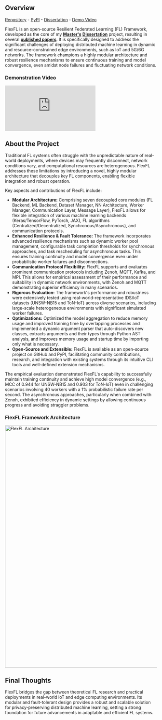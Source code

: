 ## Overview

[Repository](https://github.com/leoalmPT/FlexFL) - [PyPI](https://pypi.org/project/flexfl/) - [Dissertation](https://github.com/leoalmPT/Dissertation) - [Demo Video](https://youtu.be/XG3y8HlvgHY)

FlexFL is an open-source Resilient Federated Learning (FL) Framework, developed as the core of my [**Master's**](/recognition/masters) [**Dissertation**](https://github.com/leoalmPT/Dissertation) project, resulting in several [**published papers**](/experience/researcher). It is specifically designed to address the significant challenges of deploying distributed machine learning in dynamic and resource-constrained edge environments, such as IoT and 5G/6G networks. The framework champions a highly modular architecture and robust resilience mechanisms to ensure continuous training and model convergence, even amidst node failures and fluctuating network conditions.

### Demonstration Video

<iframe class="aspect-video rounded-lg border-2 max-w-[800px]" src="https://www.youtube.com/embed/XG3y8HlvgHY?si=jz38YtH6w3GatXtQ" title="YouTube video player" frameborder="0" allow="accelerometer; autoplay; clipboard-write; encrypted-media; gyroscope; picture-in-picture; web-share" referrerpolicy="strict-origin-when-cross-origin" allowfullscreen></iframe>

## About the Project

Traditional FL systems often struggle with the unpredictable nature of real-world deployments, where devices may frequently disconnect, network conditions vary, and computational resources are heterogeneous. FlexFL addresses these limitations by introducing a novel, highly modular architecture that decouples key FL components, enabling flexible integration and robust operation. 

Key aspects and contributions of FlexFL include:

-   **Modular Architecture:** Comprising seven decoupled core modules (FL Backend, ML Backend, Dataset Manager, NN Architecture, Worker Manager, Communication Layer, Message Layer), FlexFL allows for flexible integration of various machine learning backends (Keras/TensorFlow, PyTorch, JAX), FL algorithms (Centralized/Decentralized, Synchronous/Asynchronous), and communication protocols.
-   **Enhanced Resilience & Fault Tolerance:** The framework incorporates advanced resilience mechanisms such as dynamic worker pool management, configurable task completion thresholds for synchronous approaches, and task rescheduling for asynchronous tasks. This ensures training continuity and model convergence even under probabilistic worker failures and disconnections.
-   **Communication Protocol Flexibility:** FlexFL supports and evaluates prominent communication protocols including Zenoh, MQTT, Kafka, and MPI. This allows for empirical assessment of their performance and suitability in dynamic network environments, with Zenoh and MQTT demonstrating superior efficiency in many scenarios.
-   **Rigorous Evaluation:** The framework's performance and robustness were extensively tested using real-world-representative IDS/IoT datasets (UNSW-NB15 and ToN-IoT) across diverse scenarios, including large-scale heterogeneous environments with significant simulated worker failures.
-   **Optimizations:** Optimized the model aggregation to reduce memory usage and improved training time by overlapping processes and implemented a dynamic argument parser that auto-discovers new classes, extracts arguments and their types through Python AST analysis, and improves memory usage and startup time by importing only what is necessary.
-   **Open-Source and Extensible:** FlexFL is available as an open-source project on GitHub and PyPI, facilitating community contributions, research, and integration with existing systems through its intuitive CLI tools and well-defined extension mechanisms.

The empirical evaluation demonstrated FlexFL's capability to successfully maintain training continuity and achieve high model convergence (e.g., MCC of 0.944 for UNSW-NB15 and 0.903 for ToN-IoT) even in challenging scenarios involving 40 workers with a 1% probabilistic failure rate per second. The asynchronous approaches, particularly when combined with Zenoh, exhibited efficiency in dynamic settings by allowing continuous progress and avoiding straggler problems.

### FlexFL Framework Architecture

<img src="/files/projects/flexfl/modules.png" alt="FlexFL Architecture" width="800" />

## Final Thoughts

FlexFL bridges the gap between theoretical FL research and practical deployments in real-world IoT and edge computing environments. Its modular and fault-tolerant design provides a robust and scalable solution for privacy-preserving distributed machine learning, setting a strong foundation for future advancements in adaptable and efficient FL systems.